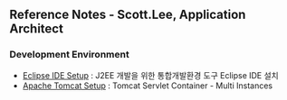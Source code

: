 ## Reference Notes - Scott.Lee, Application Architect

### Development Environment
- [Eclipse IDE Setup](eclipse.ide.setup.md) : J2EE 개발을 위한 통합개발환경 도구 Eclipse IDE 설치
- [Apache Tomcat Setup](apache.tomcat.setup.md) : Tomcat Servlet Container - Multi Instances
